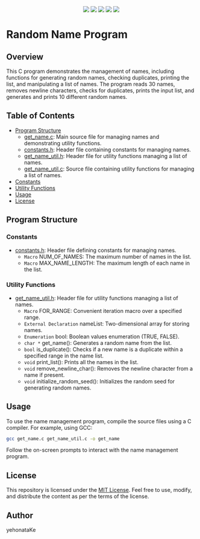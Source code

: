 <div align="center">
  <img src="https://img.shields.io/badge/language-C-blue.svg?logo=c">
  <img src="https://img.shields.io/badge/platform-macOS-blue.svg?logo=macos">
  <img src="https://img.shields.io/badge/platform-Linux-orange.svg?logo=linux"> 
  <img src="https://img.shields.io/badge/platform-Ubuntu-%23E95420.svg?logo=ubuntu">
  <img src="https://custom-icon-badges.demolab.com/github/license/denvercoder1/custom-icon-badges?logo=law">
</div>

# Random Name Program

## Overview
This C program demonstrates the management of names, including functions for generating random names, checking duplicates, printing the list, and manipulating a list of names. The program reads 30 names, removes newline characters, checks for duplicates, prints the input list, and generates and prints 10 different random names.

## Table of Contents
- [Program Structure](#Program-structure)
  - [get_name.c](./get_name.c): Main source file for managing names and demonstrating utility functions.
  - [constants.h](./constants.h): Header file containing constants for managing names.
  - [get_name_util.h](./get_name_util.h): Header file for utility functions managing a list of names.
  - [get_name_util.c](./get_name_util.c): Source file containing utility functions for managing a list of names.
- [Constants](#constants)
- [Utility Functions](#utility-functions)
- [Usage](#usage)
- [License](#license)

## Program Structure

### Constants
- [constants.h](./constants.h): Header file defining constants for managing names.
    - `Macro` NUM_OF_NAMES: The maximum number of names in the list.
    - `Macro` MAX_NAME_LENGTH: The maximum length of each name in the list.

### Utility Functions
- [get_name_util.h](./get_name_util.h): Header file for utility functions managing a list of names.
    - `Macro` FOR_RANGE: Convenient iteration macro over a specified range.
    - `External Declaration` nameList: Two-dimensional array for storing names.
    - `Enumeration` bool: Boolean values enumeration (TRUE, FALSE).
    - `char *` get_name(): Generates a random name from the list.
    - `bool` is_duplicate(): Checks if a new name is a duplicate within a specified range in the name list.
    - `void` print_list(): Prints all the names in the list.
    - `void` remove_newline_char(): Removes the newline character from a name if present.
    - `void` initialize_random_seed(): Initializes the random seed for generating random names.

## Usage
To use the name management program, compile the source files using a C compiler. For example, using GCC:

```bash
gcc get_name.c get_name_util.c -o get_name
```

Follow the on-screen prompts to interact with the name management program.

## License

This repository is licensed under the [MIT License](https://github.com/yehonatanke/OpenU-C-Programming/blob/main/LICENSE).
Feel free to use, modify, and distribute the content as per the terms of the license.

## Author

yehonataKe
